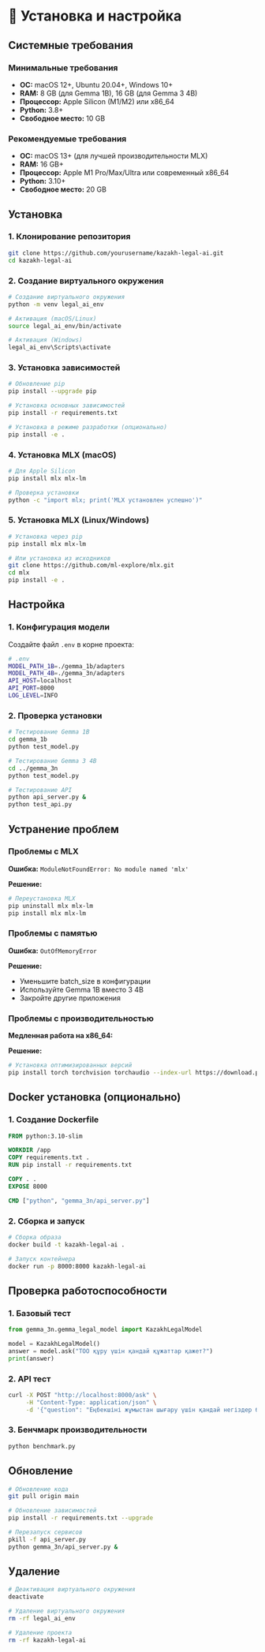 # 🚀 Установка и настройка

## Системные требования

### Минимальные требования
- **ОС:** macOS 12+, Ubuntu 20.04+, Windows 10+
- **RAM:** 8 GB (для Gemma 1B), 16 GB (для Gemma 3 4B)
- **Процессор:** Apple Silicon (M1/M2) или x86_64
- **Python:** 3.8+
- **Свободное место:** 10 GB

### Рекомендуемые требования
- **ОС:** macOS 13+ (для лучшей производительности MLX)
- **RAM:** 16 GB+
- **Процессор:** Apple M1 Pro/Max/Ultra или современный x86_64
- **Python:** 3.10+
- **Свободное место:** 20 GB

## Установка

### 1. Клонирование репозитория

```bash
git clone https://github.com/yourusername/kazakh-legal-ai.git
cd kazakh-legal-ai
```

### 2. Создание виртуального окружения

```bash
# Создание виртуального окружения
python -m venv legal_ai_env

# Активация (macOS/Linux)
source legal_ai_env/bin/activate

# Активация (Windows)
legal_ai_env\Scripts\activate
```

### 3. Установка зависимостей

```bash
# Обновление pip
pip install --upgrade pip

# Установка основных зависимостей
pip install -r requirements.txt

# Установка в режиме разработки (опционально)
pip install -e .
```

### 4. Установка MLX (macOS)

```bash
# Для Apple Silicon
pip install mlx mlx-lm

# Проверка установки
python -c "import mlx; print('MLX установлен успешно')"
```

### 5. Установка MLX (Linux/Windows)

```bash
# Установка через pip
pip install mlx mlx-lm

# Или установка из исходников
git clone https://github.com/ml-explore/mlx.git
cd mlx
pip install -e .
```

## Настройка

### 1. Конфигурация модели

Создайте файл `.env` в корне проекта:

```bash
# .env
MODEL_PATH_1B=./gemma_1b/adapters
MODEL_PATH_4B=./gemma_3n/adapters
API_HOST=localhost
API_PORT=8000
LOG_LEVEL=INFO
```

### 2. Проверка установки

```bash
# Тестирование Gemma 1B
cd gemma_1b
python test_model.py

# Тестирование Gemma 3 4B
cd ../gemma_3n
python test_model.py

# Тестирование API
python api_server.py &
python test_api.py
```

## Устранение проблем

### Проблемы с MLX

**Ошибка:** `ModuleNotFoundError: No module named 'mlx'`

**Решение:**
```bash
# Переустановка MLX
pip uninstall mlx mlx-lm
pip install mlx mlx-lm
```

### Проблемы с памятью

**Ошибка:** `OutOfMemoryError`

**Решение:**
- Уменьшите batch_size в конфигурации
- Используйте Gemma 1B вместо 3 4B
- Закройте другие приложения

### Проблемы с производительностью

**Медленная работа на x86_64:**

**Решение:**
```bash
# Установка оптимизированных версий
pip install torch torchvision torchaudio --index-url https://download.pytorch.org/whl/cpu
```

## Docker установка (опционально)

### 1. Создание Dockerfile

```dockerfile
FROM python:3.10-slim

WORKDIR /app
COPY requirements.txt .
RUN pip install -r requirements.txt

COPY . .
EXPOSE 8000

CMD ["python", "gemma_3n/api_server.py"]
```

### 2. Сборка и запуск

```bash
# Сборка образа
docker build -t kazakh-legal-ai .

# Запуск контейнера
docker run -p 8000:8000 kazakh-legal-ai
```

## Проверка работоспособности

### 1. Базовый тест

```python
from gemma_3n.gemma_legal_model import KazakhLegalModel

model = KazakhLegalModel()
answer = model.ask("ТОО құру үшін қандай құжаттар қажет?")
print(answer)
```

### 2. API тест

```bash
curl -X POST "http://localhost:8000/ask" \
     -H "Content-Type: application/json" \
     -d '{"question": "Еңбекшіні жұмыстан шығару үшін қандай негіздер бар?"}'
```

### 3. Бенчмарк производительности

```bash
python benchmark.py
```

## Обновление

```bash
# Обновление кода
git pull origin main

# Обновление зависимостей
pip install -r requirements.txt --upgrade

# Перезапуск сервисов
pkill -f api_server.py
python gemma_3n/api_server.py &
```

## Удаление

```bash
# Деактивация виртуального окружения
deactivate

# Удаление виртуального окружения
rm -rf legal_ai_env

# Удаление проекта
rm -rf kazakh-legal-ai
```
